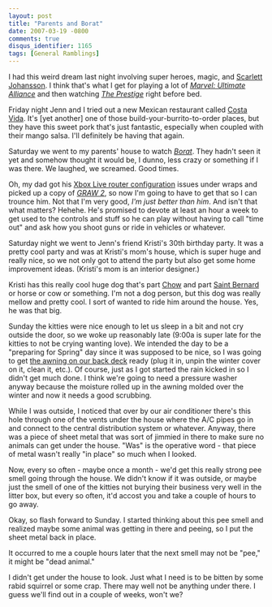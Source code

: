 ```yaml
---
layout: post
title: "Parents and Borat"
date: 2007-03-19 -0800
comments: true
disqus_identifier: 1165
tags: [General Ramblings]
---
```

I had this weird dream last night involving super heroes, magic, and
[Scarlett Johansson](http://us.imdb.com/name/nm0424060/). I think that's
what I get for playing a lot of [*Marvel: Ultimate
Alliance*](http://www.amazon.com/exec/obidos/ASIN/B000G82KU4/mhsvortex)
and then watching [*The
Prestige*](http://www.amazon.com/exec/obidos/ASIN/B000LC55F2/mhsvortex)
right before bed.
 
 Friday night Jenn and I tried out a new Mexican restaurant called
[Costa Vida](http://www.costavida.net/). It's [yet another] one of those
build-your-burrito-to-order places, but they have this sweet pork that's
just fantastic, especially when coupled with their mango salsa. I'll
definitely be having that again.
 
 Saturday we went to my parents' house to watch
[*Borat*](http://www.amazon.com/exec/obidos/ASIN/B000MMMT9G/mhsvortex).
They hadn't seen it yet and somehow thought it would be, I dunno, less
crazy or something if I was there. We laughed, we screamed. Good times.
 
 Oh, my dad got his [Xbox Live router
configuration](/archive/2007/02/20/old-spice-rewards-weekend.aspx)
issues under wraps and picked up a copy of [*GRAW
2*](http://www.amazon.com/exec/obidos/ASIN/B000LXIO6I/mhsvortex), so now
I'm going to have to get that so I can trounce him. Not that I'm very
good, *I'm just better than him*. And isn't that what matters? Hehehe.
He's promised to devote at least an hour a week to get used to the
controls and stuff so he can play without having to call "time out" and
ask how you shoot guns or ride in vehicles or whatever.
 
 Saturday night we went to Jenn's friend Kristi's 30th birthday party.
It was a pretty cool party and was at Kristi's mom's house, which is
super huge and really nice, so we not only got to attend the party but
also get some home improvement ideas. (Kristi's mom is an interior
designer.)
 
 Kristi has this really cool huge dog that's part
[Chow](http://www.dogbreedinfo.com/chowchow.htm) and part [Saint
Bernard](http://www.dogbreedinfo.com/saintbernard.htm) or horse or cow
or something. I'm not a dog person, but this dog was really mellow and
pretty cool. I sort of wanted to ride him around the house. Yes, he was
that big.
 
 Sunday the kitties were nice enough to let us sleep in a bit and not
cry outside the door, so we woke up reasonably late (9:00a is super late
for the kitties to not be crying wanting love). We intended the day to
be a "preparing for Spring" day since it was supposed to be nice, so I
was going to get [the awning on our back
deck](/archive/2005/04/03/the-awning-goes-up.aspx) ready (plug it in,
unpin the winter cover on it, clean it, etc.). Of course, just as I got
started the rain kicked in so I didn't get much done. I think we're
going to need a pressure washer anyway because the moisture rolled up in
the awning molded over the winter and now it needs a good scrubbing.
 
 While I was outside, I noticed that over by our air conditioner there's
this hole through one of the vents under the house where the A/C pipes
go in and connect to the central distribution system or whatever.
Anyway, there was a piece of sheet metal that was sort of jimmied in
there to make sure no animals can get under the house. "Was" is the
operative word - that piece of metal wasn't really "in place" so much
when I looked.
 
 Now, every so often - maybe once a month - we'd get this really strong
pee smell going through the house. We didn't know if it was outside, or
maybe just the smell of one of the kitties not burying their business
very well in the litter box, but every so often, it'd accost you and
take a couple of hours to go away.
 
 Okay, so flash forward to Sunday. I started thinking about this pee
smell and realized maybe some animal was getting in there and peeing, so
I put the sheet metal back in place.
 
 It occurred to me a couple hours later that the next smell may not be
"pee," it might be "dead animal."
 
 I didn't get under the house to look. Just what I need is to be bitten
by some rabid squirrel or some crap. There may well not be anything
under there. I guess we'll find out in a couple of weeks, won't we?
